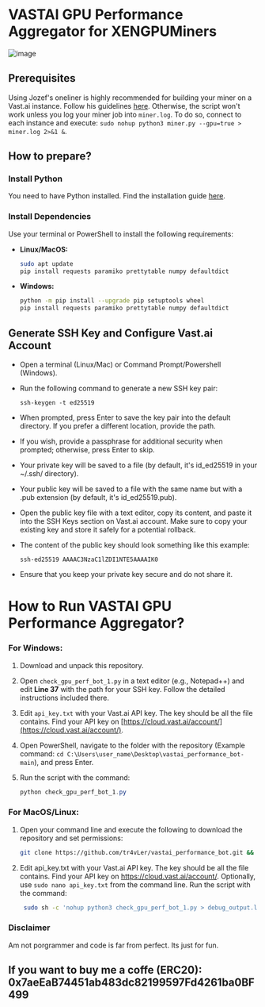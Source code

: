 # VASTAI GPU Performance Aggregator for XENGPUMiners
![image](https://github.com/tr4vLer/vastai_performance_bot/assets/149298759/03ae681b-98e0-4114-a4aa-5e2b3033c240)

## Prerequisites
Using Jozef's oneliner is highly recommended for building your miner on a Vast.ai instance. Follow his guidelines [here](https://github.com/JozefJarosciak/xgpu). 
Otherwise, the script won't work unless you log your miner job into `miner.log`. To do so, connect to each instance and execute: `sudo nohup python3 miner.py --gpu=true > miner.log 2>&1 &`.

## How to prepare?

### Install Python
You need to have Python installed. Find the installation guide [here](https://wiki.python.org/moin/BeginnersGuide/Download).

### Install Dependencies
Use your terminal or PowerShell to install the following requirements:

- **Linux/MacOS:**
  ```sh
  sudo apt update
  pip install requests paramiko prettytable numpy defaultdict
  
- **Windows:**
     ```sh
    python -m pip install --upgrade pip setuptools wheel
    pip install requests paramiko prettytable numpy defaultdict

   
## Generate SSH Key and Configure Vast.ai Account

- Open a terminal (Linux/Mac) or Command Prompt/Powershell (Windows).
- Run the following command to generate a new SSH key pair:
  ```shell
  ssh-keygen -t ed25519
- When prompted, press Enter to save the key pair into the default directory. If you prefer a different location, provide the path.
- If you wish, provide a passphrase for additional security when prompted; otherwise, press Enter to skip.
- Your private key will be saved to a file (by default, it's id_ed25519 in your ~/.ssh/ directory).
- Your public key will be saved to a file with the same name but with a .pub extension (by default, it's id_ed25519.pub).
- Open the public key file with a text editor, copy its content, and paste it into the SSH Keys section on Vast.ai account. Make sure to copy your existing key and store it safely for a potential rollback.
- The content of the public key should look something like this example:
  
  ```shell
  ssh-ed25519 AAAAC3NzaC1lZDI1NTE5AAAAIK0
- Ensure that you keep your private key secure and do not share it.


# How to Run VASTAI GPU Performance Aggregator?

### For Windows:
1. Download and unpack this repository.
2. Open `check_gpu_perf_bot_1.py` in a text editor (e.g., Notepad++) and edit **Line 37** with the path for your SSH key. Follow the detailed instructions included there.
3. Edit `api_key.txt` with your Vast.ai API key. The key should be all the file contains. Find your API key on [https://cloud.vast.ai/account/](https://cloud.vast.ai/account/).
4. Open PowerShell, navigate to the folder with the repository (Example command: `cd C:\Users\user_name\Desktop\vastai_performance_bot-main`), and press Enter.
5. Run the script with the command:
   
   ```powershell
   python check_gpu_perf_bot_1.py

### For MacOS/Linux:
1. Open your command line and execute the following to download the repository and set permissions:

   ```sh
   git clone https://github.com/tr4vLer/vastai_performance_bot.git && cd vastai_performance_bot && chmod 600 api_key.txt && chmod +x check_gpu_perf_bot_1.py
3. Edit api_key.txt with your Vast.ai API key. The key should be all the file contains. Find your API key on https://cloud.vast.ai/account/. Optionally, use `sudo nano api_key.txt` from the command line.
Run the script with the command:

   ```sh
    sudo sh -c 'nohup python3 check_gpu_perf_bot_1.py > debug_output.log 2>&1 &' && tail -f debug_output.log

### Disclaimer
Am not porgrammer and code is far from perfect. Its just for fun. 

## If you want to buy me a coffe (ERC20):  0x7aeEaB74451ab483dc82199597Fd4261ba0BF499
